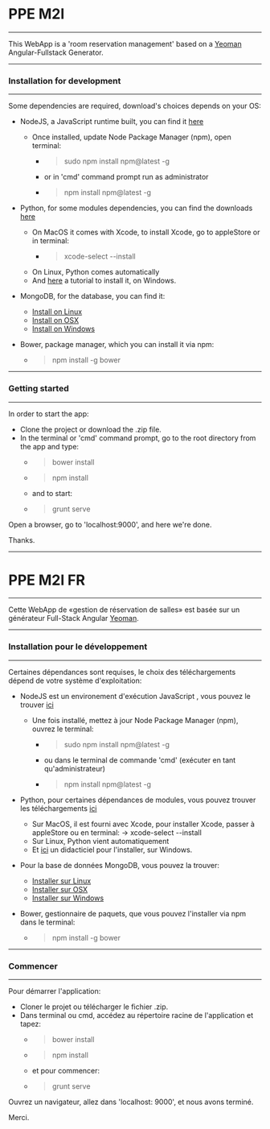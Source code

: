 # PPE M2l 

----------
This WebApp is a 'room reservation management' based on a [Yeoman](http://yeoman.io/ "Yeoman") Angular-Fullstack Generator.

-----
### Installation for development
-----

Some dependencies are required, download's choices depends on your OS:

- NodeJS, a JavaScript runtime built, you can find it [here](https://nodejs.org/en/download/ "NodeJS")
    - Once installed, update Node Package Manager (npm), open terminal:
        - > sudo npm install npm@latest -g
        - or in 'cmd' command prompt run as administrator
        - >npm install npm@latest -g
        
- Python, for some modules dependencies, you can find the downloads [here](https://www.python.org/downloads/ "Python")
    - On MacOS it comes with Xcode, to install Xcode, go to appleStore or in terminal:
        - > xcode-select --install
    - On Linux, Python comes automatically
    - And [here](https://www.howtogeek.com/197947/how-to-install-python-on-windows/ "PythonInstallTutorial") a tutorial to install it, on Windows.
    
- MongoDB, for the database, you can find it:
    - [Install on Linux](https://docs.mongodb.com/manual/administration/install-on-linux/ "MongoDB_Linux")
    - [Install on OSX](https://docs.mongodb.com/manual/tutorial/install-mongodb-on-os-x/ "MongoDB_OSX")
    - [Install on Windows](https://docs.mongodb.com/manual/tutorial/install-mongodb-on-windows/ "MongoDB_Windows")

- Bower, package manager, which you can install it via npm:
    - >npm install -g bower
    
------    
### Getting started
------

In order to start the app:

- Clone the project or download the .zip file.
- In the terminal or 'cmd' command prompt, go to the root directory from the app and type:
    - > bower install
    - > npm install
    - and to start:
    - >grunt serve
    
Open a browser, go to 'localhost:9000', and here we're done.

Thanks.
***

# PPE M2l FR

----------
Cette WebApp de «gestion de réservation de salles» est  basée sur un générateur Full-Stack Angular [Yeoman](http://yeoman.io/ "Yeoman").

-----
### Installation pour le développement
-----

Certaines dépendances sont requises, le choix des téléchargements dépend de votre système d'exploitation:

- NodeJS est un environement d'exécution JavaScript , vous pouvez le trouver [ici](https://nodejs.org/en/download/ "NodeJS")
    - Une fois installé, mettez à jour Node Package Manager (npm), ouvrez le terminal:
        - > sudo npm install npm@latest -g
        - ou dans le terminal de commande 'cmd' (exécuter en tant qu'administrateur)
        - > npm install npm@latest -g
        
- Python, pour certaines dépendances de modules, vous pouvez trouver les téléchargements [ici](https://www.python.org/downloads/ "Python")
    - Sur MacOS, il est fourni avec Xcode, pour installer Xcode, passer à appleStore ou en terminal:
        -> xcode-select --install
    - Sur Linux, Python vient automatiquement
    - Et [ici](https://www.howtogeek.com/197947/how-to-install-python-on-windows/ "PythonInstallTutorial") un didacticiel pour l'installer, sur Windows.
    
- Pour la base de données MongoDB, vous pouvez la trouver:
    - [Installer sur Linux](https://docs.mongodb.com/manual/administration/install-on-linux/ "MongoDB_Linux")
    - [Installer sur OSX](https://docs.mongodb.com/manual/tutorial/install-mongodb-on-os-x/ "MongoDB_OSX")
    - [Installer sur Windows](https://docs.mongodb.com/manual/tutorial/install-mongodb-on-windows/ "MongoDB_Windows")

- Bower, gestionnaire de paquets, que vous pouvez l'installer via npm dans le terminal:
    - > npm install -g bower
    
------
### Commencer
------

Pour démarrer l'application:

- Cloner le projet ou télécharger le fichier .zip.
- Dans terminal ou cmd, accédez au répertoire racine de l'application et tapez:
    - > bower install
    - > npm install
    - et pour commencer:
    - > grunt serve
    
Ouvrez un navigateur, allez dans 'localhost: 9000', et nous avons terminé.

Merci.

